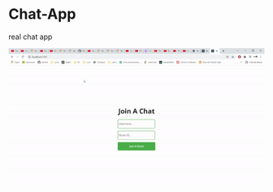 # Chat-App
real chat app

<img src="https://github.com/MatheusCTorres/Chat-App/blob/main/ezgif-2-5eef5ffe3e.gif">

